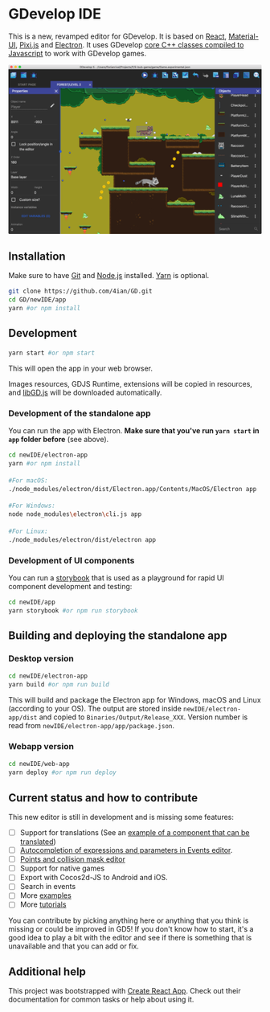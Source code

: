 # GDevelop IDE

This is a new, revamped editor for GDevelop. It is based on [React](https://facebook.github.io/react/), [Material-UI](http://www.material-ui.com), [Pixi.js](https://github.com/pixijs/pixi.js) and [Electron](https://electron.atom.io/).
It uses GDevelop [core C++ classes compiled to Javascript](https://github.com/4ian/GDevelop.js) to work with GDevelop games.

![GDevelop editor](https://raw.githubusercontent.com/4ian/GD/master/newIDE/gd-ide-screenshot.png "GDevelop editor")

## Installation

Make sure to have [Git](https://git-scm.com/) and [Node.js](https://nodejs.org) installed. [Yarn](https://yarnpkg.com) is optional.

```bash
git clone https://github.com/4ian/GD.git
cd GD/newIDE/app
yarn #or npm install
```

## Development

```bash
yarn start #or npm start
```

This will open the app in your web browser.

Images resources, GDJS Runtime, extensions will be copied in resources, and [libGD.js](https://github.com/4ian/GDevelop.js) will be downloaded automatically.

### Development of the standalone app

You can run the app with Electron. **Make sure that you've run `yarn start` in `app` folder before** (see above).

```bash
cd newIDE/electron-app
yarn #or npm install

#For macOS:
./node_modules/electron/dist/Electron.app/Contents/MacOS/Electron app

#For Windows:
node node_modules\electron\cli.js app

#For Linux:
./node_modules/electron/dist/electron app
```

### Development of UI components

You can run a [storybook](https://github.com/storybooks/storybook) that is used as a playground for rapid UI component development and testing:

```bash
cd newIDE/app
yarn storybook #or npm run storybook
```

## Building and deploying the standalone app

### Desktop version

```bash
cd newIDE/electron-app
yarn build #or npm run build
```

This will build and package the Electron app for Windows, macOS and Linux (according to your OS).
The output are stored inside `newIDE/electron-app/dist` and copied to `Binaries/Output/Release_XXX`.
Version number is read from `newIDE/electron-app/app/package.json`.

### Webapp version

```bash
cd newIDE/web-app
yarn deploy #or npm run deploy
```

## Current status and how to contribute

This new editor is still in development and is missing some features:

- [ ] Support for translations (See an [example of a component that can be translated](https://github.com/4ian/GD/blob/master/newIDE/app/src/MainFrame/Toolbar.js#L44))
- [ ] [Autocompletion of expressions and parameters in Events editor](https://trello.com/c/mAROBTR8/46-expression-editor-auto-complete-for-the-new-ide).
- [ ] [Points and collision mask editor](https://trello.com/c/2Kzwj61r/47-points-and-collision-masks-editors-for-sprite-objects-in-the-new-ide)
- [ ] Support for native games
- [ ] Export with Cocos2d-JS to Android and iOS.
- [ ] Search in events
- [ ] More [examples](https://github.com/4ian/GD/blob/master/newIDE/app/src/ProjectCreation/BrowserExamples.js)
- [ ] More [tutorials](http://wiki.compilgames.net/doku.php/gdevelop5/start)

You can contribute by picking anything here or anything that you think is missing or could be improved in GD5! If you don't know how to start, it's a good idea to play a bit with the editor and see if there is something that is unavailable and that you can add or fix.

## Additional help

This project was bootstrapped with [Create React App](https://github.com/facebookincubator/create-react-app). Check out their documentation for common tasks or help about using it.

